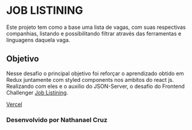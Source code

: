 # JOB LISTINING

Este projeto tem como a base uma lista de vagas, com suas respectivas companhias, listando e possibilitando filtrar através das ferramentas e linguagens daquela vaga.

## Objetivo
Nesse desafio o principal objetivo foi reforçar o aprendizado obtido em Redux juntamente com styled components nos ambitos do react js. Realizando com eles e o auxilio do JSON-Server, o desafio do Frontend Challenger [Job Listining](https://www.frontendmentor.io/challenges/job-listings-with-filtering-ivstIPCt).

[Vercel]()

### Desenvolvido por Nathanael Cruz